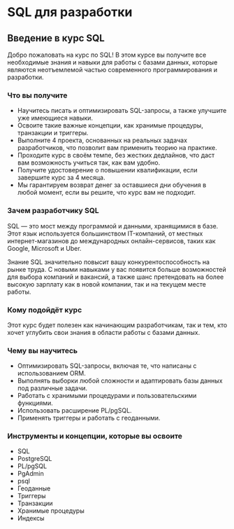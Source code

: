 # SQL для разработки

## Введение в курс SQL

Добро пожаловать на курс по SQL! В этом курсе вы получите все необходимые знания и навыки для работы с базами данных, которые являются неотъемлемой частью современного программирования и разработки. 

### Что вы получите
- Научитесь писать и оптимизировать SQL-запросы, а также улучшите уже имеющиеся навыки.
- Освоите такие важные концепции, как хранимые процедуры, транзакции и триггеры.
- Выполните 4 проекта, основанных на реальных задачах разработчиков, что позволит вам применить теорию на практике.
- Проходите курс в своём темпе, без жестких дедлайнов, что даст вам возможность учиться так, как вам удобно.
- Получите удостоверение о повышении квалификации, если завершите курс за 4 месяца.
- Мы гарантируем возврат денег за оставшиеся дни обучения в любой момент, если вы решите, что курс вам не подходит.

### Зачем разработчику SQL
SQL — это мост между программой и данными, хранящимися в базе. Этот язык используется большинством IT-компаний, от местных интернет-магазинов до международных онлайн-сервисов, таких как Google, Microsoft и Uber. 

Знание SQL значительно повысит вашу конкурентоспособность на рынке труда. С новыми навыками у вас появится больше возможностей для выбора компаний и вакансий, а также шанс претендовать на более высокую зарплату как в новой компании, так и на текущем месте работы.

### Кому подойдёт курс
Этот курс будет полезен как начинающим разработчикам, так и тем, кто хочет углубить свои знания в области работы с базами данных.

### Чему вы научитесь
- Оптимизировать SQL-запросы, включая те, что написаны с использованием ORM.
- Выполнять выборки любой сложности и адаптировать базы данных под различные задачи.
- Работать с хранимыми процедурами и пользовательскими функциями.
- Использовать расширение PL/pgSQL.
- Применять триггеры и работать с геоданными.

### Инструменты и концепции, которые вы освоите
- SQL
- PostgreSQL
- PL/pgSQL
- PgAdmin
- psql
- Геоданные
- Триггеры
- Транзакции
- Хранимые процедуры
- Индексы
